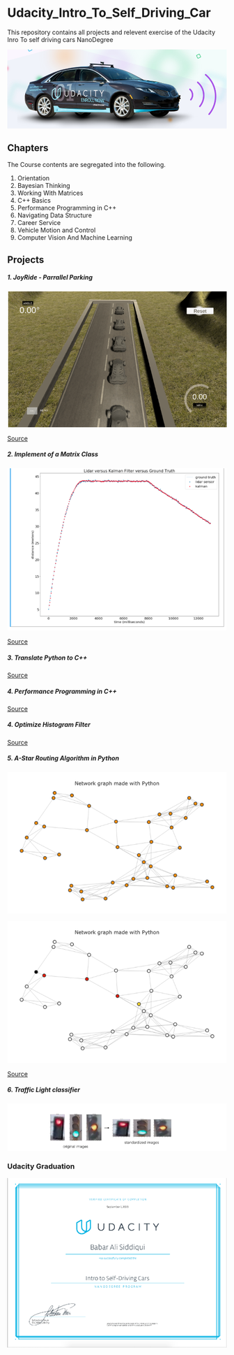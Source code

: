 # Udacity_Intro_To_Self_Driving_Car
This repository contains all projects and relevent exercise of the Udacity Inro To self driving cars NanoDegree

![](isdc-car.png)

## Chapters
The Course contents are segregated into the following.

1. Orientation
2. Bayesian Thinking 
3. Working With Matrices 
4. C++ Basics 
5. Performance Programming in C++
6. Navigating Data Structure
7. Career Service 
8. Vehicle Motion and Control
9. Computer Vision And Machine Learning

## Projects
##### 1. JoyRide - Parrallel Parking

![](parking.jpeg)

[Source](https://drive.google.com/file/d/1-X6UsyV2kh2R7fq8V8eFdoYz_H91O3Kx/view?usp=sharing)

##### 2. Implement of a Matrix Class 

![](Lidar.jpeg)

[Source](https://drive.google.com/file/d/1c5tsF6fdCnoLv9MXVFExdFLr3TZ1nAge/view?usp=sharing)

##### 3. Translate Python to C++
[Source](https://drive.google.com/file/d/1EQ3TZ-5f3hwMfAD3EZkRpDnVLezY_17G/view?usp=sharing) 

##### 4. Performance Programming in C++
[Source](https://drive.google.com/file/d/1dPquv2FXW5L2ZALGl4T3ZWemBR2xchkl/view?usp=sharing)

##### 4. Optimize Histogram Filter
[Source]()

##### 5. A-Star Routing Algorithm in Python
![](Plot1.png)


![](Plot2.png)


[Source](https://drive.google.com/open?id=1t7Ru0kAIj4UVEl8_wdl2Xty5amJhUkLP) 

##### 6. Traffic Light classifier
![](classifier.png)
 

### Udacity Graduation 
![](certificate.png)
